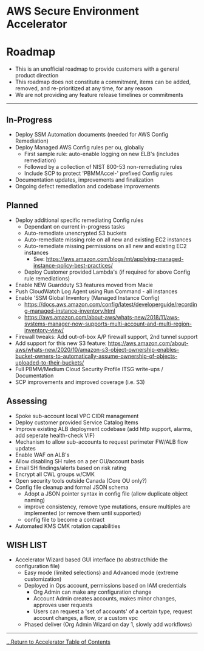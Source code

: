 # AWS Secure Environment Accelerator

# **Roadmap**

- This is an unofficial roadmap to provide customers with a general product direction
- This roadmap does not constitute a commitment, items can be added, removed, and re-prioritized at any time, for any reason
- We are not providing any feature release timelines or commitments

---

## In-Progress

- Deploy SSM Automation documents (needed for AWS Config Remediation)
- Deploy Managed AWS Config rules per ou, globally
  - First sample rule: auto-enable logging on new ELB's (includes remediation)
  - Followed by a collection of NIST 800-53 non-remediating rules
  - Include SCP to protect 'PBMMAccel-' prefixed Config rules
- Documentation updates, improvements and finalization
- Ongoing defect remediation and codebase improvements

## Planned

- Deploy additional specific remediating Config rules
  - Dependant on current in-progress tasks
  - Auto-remediate unencrypted S3 buckets
  - Auto-remediate missing role on all new and existing EC2 instances
  - Auto-remediate missing permissions on all new and existing EC2 instances
    - See: https://aws.amazon.com/blogs/mt/applying-managed-instance-policy-best-practices/
  - Deploy Customer provided Lambda's (if required for above Config rule remediations)
- Enable NEW Guardduty S3 features moved from Macie
- Push CloudWatch Log Agent using Run Command - all instances
- Enable 'SSM Global Inventory (Managed Instance Config)
  - https://docs.aws.amazon.com/config/latest/developerguide/recording-managed-instance-inventory.html
  - https://aws.amazon.com/about-aws/whats-new/2018/11/aws-systems-manager-now-supports-multi-account-and-multi-region-inventory-view/
- Firewall tweaks: Add out-of-box A/P firewall support, 2nd tunnel support
- Add support for this new S3 feature: https://aws.amazon.com/about-aws/whats-new/2020/10/amazon-s3-object-ownership-enables-bucket-owners-to-automatically-assume-ownership-of-objects-uploaded-to-their-buckets/
- Full PBMM/Medium Cloud Security Profile ITSG write-ups / Documentation
- SCP improvements and improved coverage (i.e. S3)

## Assessing

- Spoke sub-account local VPC CIDR management
- Deploy customer provided Service Catalog Items
- Improve existing ALB deployment codebase (add http support, alarms, add seperate health-check VIF)
- Mechanism to allow sub-accounts to request perimeter FW/ALB flow updates
- Enable WAF on ALB's
- Allow disabling SH rules on a per OU/account basis
- Email SH findings/alerts based on risk rating
- Encrypt all CWL groups w/CMK
- Open security tools outside Canada (Core OU only?)
- Config file cleanup and formal JSON schema
  - Adopt a JSON pointer syntax in config file (allow duplicate object naming)
  - improve consistency, remove type mutations, ensure multiples are implemented (or remove them until supported)
  - config file to become a contract
- Automated KMS CMK rotation capabilities

## WISH LIST

- Accelerator Wizard based GUI interface (to abstract/hide the configuration file)
  - Easy mode (limited selections) and Advanced mode (extreme customization)
  - Deployed in Ops account, permissions based on IAM credentials
    - Org Admin can make any configuration change
    - Account Admin creates accounts, makes minor changes, approves user requests
    - Users can request a 'set of accounts' of a certain type, request account changes, a flow, or a custom vpc
  - Phased deliver (Org Admin Wizard on day 1, slowly add workflows)

---

[...Return to Accelerator Table of Contents](./index.md)
